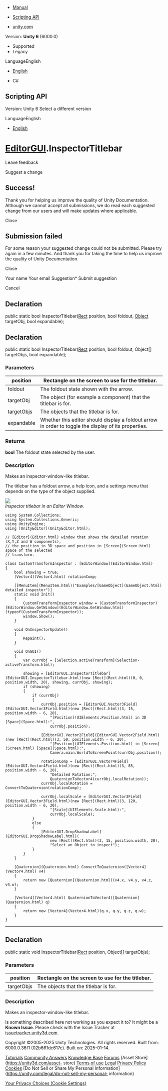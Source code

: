 [ ]()

  * [Manual](../Manual/index.html)
  * [Scripting API](../ScriptReference/index.html)

  * [unity.com](https://unity.com/)

Version: **Unity 6** (6000.0)

  * Supported
  * Legacy

LanguageEnglish

  * [English]()

  * C#

[ ](https://docs.unity3d.com)

## Scripting API

Version: Unity 6 Select a different version

LanguageEnglish

  * [English]()

#  [EditorGUI](EditorGUI.html).InspectorTitlebar

Leave feedback

Suggest a change

## Success!

Thank you for helping us improve the quality of Unity Documentation. Although
we cannot accept all submissions, we do read each suggested change from our
users and will make updates where applicable.

Close

## Submission failed

For some reason your suggested change could not be submitted. Please <a>try
again</a> in a few minutes. And thank you for taking the time to help us
improve the quality of Unity Documentation.

Close

Your name Your email Suggestion* Submit suggestion

Cancel

[ ]()

## Declaration

public static bool InspectorTitlebar([Rect](Rect.html) position, bool foldout,
[Object](Object.html) targetObj, bool expandable);

## Declaration

public static bool InspectorTitlebar([Rect](Rect.html) position, bool foldout,
Object[] targetObjs, bool expandable);

### Parameters

position | Rectangle on the screen to use for the titlebar.  
---|---  
foldout | The foldout state shown with the arrow.  
targetObj | The object (for example a component) that the titlebar is for.  
targetObjs | The objects that the titlebar is for.  
expandable | Whether this editor should display a foldout arrow in order to toggle the display of its properties.  
  
### Returns

**bool** The foldout state selected by the user.

### Description

Makes an inspector-window-like titlebar.

The titlebar has a foldout arrow, a help icon, and a settings menu that
depends on the type of the object supplied.  
  
![](../StaticFiles/ScriptRefImages/EditorGUIInspectorTitlebar.png)  
_Inspector titlebar in an Editor Window._

    
    
    using System.Collections;
    using System.Collections.Generic;
    using UnityEngine;
    using [UnityEditor](UnityEditor.html);  
      
    // [Editor](Editor.html) window that shows the detailed rotation (X,Y,Z and W components),
    // the position in 3D space and position in [Screen](Screen.html) space of the selected
    // transform.  
      
    class CustomTransformInspector : [EditorWindow](EditorWindow.html)
    {
        bool showing = true;
        [Vector4](Vector4.html) rotationComp;  
      
        [[MenuItem](MenuItem.html)("Examples/[GameObject](GameObject.html) detailed inspector")]
        static void Init()
        {
            CustomTransformInspector window = (CustomTransformInspector)[EditorWindow.GetWindow](EditorWindow.GetWindow.html)(typeof(CustomTransformInspector));
            window.Show();
        }  
      
        void OnInspectorUpdate()
        {
            Repaint();
        }  
      
        void OnGUI()
        {
            var currObj = [Selection.activeTransform](Selection-activeTransform.html);  
      
            showing = [EditorGUI.InspectorTitlebar](EditorGUI.InspectorTitlebar.html)(new [Rect](Rect.html)(0, 0, position.width, 20), showing, currObj, showing);
            if (showing)
            {
                if (currObj)
                {
                    currObj.position = [EditorGUI.Vector3Field](EditorGUI.Vector3Field.html)(new [Rect](Rect.html)(3, 15, position.width - 6, 20),
                        "[Position](UIElements.Position.html) in 3D [Space](Space.html):",
                        currObj.position);  
      
                    [EditorGUI.Vector2Field](EditorGUI.Vector2Field.html)(new [Rect](Rect.html)(3, 50, position.width - 6, 20),
                        "[Position](UIElements.Position.html) in [Screen](Screen.html) [Space](Space.html):",
                        Camera.main.WorldToScreenPoint(currObj.position));  
      
                    rotationComp = [EditorGUI.Vector4Field](EditorGUI.Vector4Field.html)(new [Rect](Rect.html)(3, 85, position.width - 6, 20),
                        "Detailed Rotation:",
                        QuaternionToVector4(currObj.localRotation));
                    currObj.localRotation = ConvertToQuaternion(rotationComp);  
      
                    currObj.localScale = [EditorGUI.Vector3Field](EditorGUI.Vector3Field.html)(new [Rect](Rect.html)(3, 120, position.width - 6, 20),
                        "[Scale](UIElements.Scale.html):",
                        currObj.localScale);
                }
                else
                {
                    [EditorGUI.DropShadowLabel](EditorGUI.DropShadowLabel.html)(
                        new [Rect](Rect.html)(3, 15, position.width, 20),
                        "Select an Object to inspect");
                }
            }
        }  
      
        [Quaternion](Quaternion.html) ConvertToQuaternion([Vector4](Vector4.html) v4)
        {
            return new [Quaternion](Quaternion.html)(v4.x, v4.y, v4.z, v4.w);
        }  
      
        [Vector4](Vector4.html) QuaternionToVector4([Quaternion](Quaternion.html) q)
        {
            return new [Vector4](Vector4.html)(q.x, q.y, q.z, q.w);
        }
    }
    

* * *

## Declaration

public static void InspectorTitlebar([Rect](Rect.html) position, Object[]
targetObjs);

### Parameters

position | Rectangle on the screen to use for the titlebar.  
---|---  
targetObjs | The objects that the titlebar is for.  
  
### Description

Makes an inspector-window-like titlebar.

Is something described here not working as you expect it to? It might be a
**Known Issue**. Please check with the Issue Tracker at
[issuetracker.unity3d.com](https://issuetracker.unity3d.com).

Copyright ©2005-2025 Unity Technologies. All rights reserved. Built from:
6000.0.36f1 (02b661dc617c). Built on: 2025-01-14.

[Tutorials](https://unity3d.com/learn) [Community
Answers](https://answers.unity3d.com) [Knowledge
Base](https://support.unity3d.com/hc/en-us)
[Forums](https://forum.unity3d.com) [Asset Store](https://unity3d.com/asset-
store) [Terms of use](https://docs.unity3d.com/Manual/TermsOfUse.html)
[Legal](https://unity.com/legal) [Privacy
Policy](https://unity.com/legal/privacy-policy)
[Cookies](https://unity.com/legal/cookie-policy) [Do Not Sell or Share My
Personal Information](https://unity.com/legal/do-not-sell-my-personal-
information)

[Your Privacy Choices (Cookie Settings)](javascript:void\(0\);)

